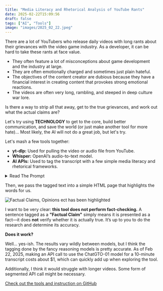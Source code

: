 ```yaml
---
title: "Media Literacy and Rhetorical Analysis of YouTube Rants"
date: 2025-02-22T15:09:56
draft: false
tags: ["AI", "Tools"]
image: "images/2025_02_22.jpeg"
---
```


There are a lot of YouTubers who release daily videos with long rants about their grievances with the video game industry. As a developer, it can be hard to take these rants at face value.

- They often feature a lot of misconceptions about game development and the industry at large.  
- They are often emotionally charged and sometimes just plain hateful.  
- The objectives of the content creator are dubious because they have a financial interest in creating content that provokes strong emotional reactions.  
- The videos are often very long, rambling, and steeped in deep culture war lore.  

Is there a way to strip all that away, get to the true grievances, and work out what the actual claims are?

Let's try using **TECHNOLOGY** to get to the core, build better communication, and save the world (or just make another tool for more hate)… Most likely, the AI will not do a great job, but let's try.

Let's mash a few tools together:

- **yt-dlp:** Used for pulling the video or audio file from YouTube.  
- **Whisper:** OpenAI’s audio-to-text model.  
- **AI APIs:** Used to tag the transcript with a few simple media literacy and rhetorical frameworks.  

<details>
<summary>Read The Prompt</summary>

```
You are a text analysis assistant. Tag the following transcript with inline markers for:  
- [FC] Factual Claim – Objective, verifiable statements.  
- [OP] Opinion – Subjective assertions.  
- [EL] Emotional Language – Language evoking emotions.  
- [RT] Rhetorical Technique – Sarcasm, irony, or rhetorical flourish.  
- [SP] Speculation – Uncertainty, guesswork, or predictions.  

**Instructions:**  
- Segment text into meaningful parts.  
- Apply inline tags without overlapping.  
- Ensure readability. Keep original wording.  

**Example:**  
Input: "Last night, there was a big announcement..."  
Output: [FC]Last night, there was a big announcement...[/FC] [EL]—everyone said...[/EL]  

**Post-Processing:**  
- Provide an "Emotional Rating" (0–10).  
- Summarize main claims, techniques, and biases.  

Now, process the following text:  

{transcript}
```
</details>

Then, we pass the tagged text into a simple HTML page that highlights the words for us.


![Factual Claims, Opinions ect has been highlighted](/images/tagging.png)

I want to be very clear: **this tool does not perform fact-checking.** A sentence tagged as a **"Factual Claim"** simply means it is presented as a fact—it does **not** verify whether it is actually true. It’s up to you to do the research and determine its accuracy.

**Does it work?**

Well... yes-ish. The results vary wildly between models, but I think the tagging done by the fancy reasoning models is pretty accurate. As of Feb 22, 2025, making an API call to use the ChatGTO-01 model for a 10-minute transcript costs about $1, which can quickly add up when exploring the tool.

Additionally, I think it would struggle with longer videos. Some form of segmented API call might be necessary.

[Check out the tools and instruction on GitHub](https://github.com/vghpe/Youtube-Transcript-Rhetoric-Tagging)



